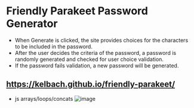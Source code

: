 # Friendly Parakeet Password Generator
* When Generate is clicked, the site provides choices for the characters to be included in the password.
* After the user decides the criteria of the password, a password is randomly generated and checked for user choice validation.
* If the password fails validation, a new password will be generated.
## https://kelbach.github.io/friendly-parakeet/
* js arrays/loops/concats
![image](https://user-images.githubusercontent.com/87092340/132959471-d659224c-d6d2-4b94-aa56-21e895bc1422.png)
